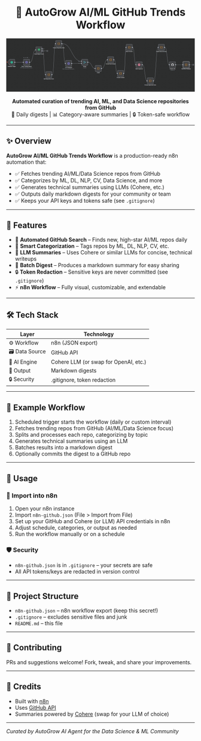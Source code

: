 <h1 align="center">🤖 AutoGrow AI/ML GitHub Trends Workflow</h1>

<p align="center">
  <img src="workflow.png" alt="n8n Workflow Overview" width="700"/>
</p>

<p align="center">
  <b>Automated curation of trending AI, ML, and Data Science repositories from GitHub</b><br>
  🚀 Daily digests | 📊 Category-aware summaries | 🔒 Token-safe workflow
</p>

---

## ✨ Overview

**AutoGrow AI/ML GitHub Trends Workflow** is a production-ready n8n automation that:

- ✅ Fetches trending AI/ML/Data Science repos from GitHub
- ✅ Categorizes by ML, DL, NLP, CV, Data Science, and more
- ✅ Generates technical summaries using LLMs (Cohere, etc.)
- ✅ Outputs daily markdown digests for your community or team
- ✅ Keeps your API keys and tokens safe (see `.gitignore`)

---

## 🚀 Features

- 🤖 **Automated GitHub Search** – Finds new, high-star AI/ML repos daily
- 🧠 **Smart Categorization** – Tags repos by ML, DL, NLP, CV, etc.
- 📝 **LLM Summaries** – Uses Cohere or similar LLMs for concise, technical writeups
- 📅 **Batch Digest** – Produces a markdown summary for easy sharing
- 🔒 **Token Redaction** – Sensitive keys are never committed (see `.gitignore`)
- ⚡ **n8n Workflow** – Fully visual, customizable, and extendable

---

## 🛠️ Tech Stack

| Layer         | Technology         |
|---------------|-------------------|
| ⚙️ Workflow   | n8n (JSON export)  |
| 🗃️ Data Source | GitHub API         |
| 🧠 AI Engine  | Cohere LLM (or swap for OpenAI, etc.) |
| 📄 Output     | Markdown digests   |
| 🔒 Security   | .gitignore, token redaction |

---

## 🧪 Example Workflow

1. Scheduled trigger starts the workflow (daily or custom interval)
2. Fetches trending repos from GitHub (AI/ML/Data Science focus)
3. Splits and processes each repo, categorizing by topic
4. Generates technical summaries using an LLM
5. Batches results into a markdown digest
6. Optionally commits the digest to a GitHub repo

---

## 🧰 Usage

### 🔧 Import into n8n

1. Open your n8n instance
2. Import `n8n-github.json` (File > Import from File)
3. Set up your GitHub and Cohere (or LLM) API credentials in n8n
4. Adjust schedule, categories, or output as needed
5. Run the workflow manually or on a schedule

### 🛡️ Security

- `n8n-github.json` is in `.gitignore` – your secrets are safe
- All API tokens/keys are redacted in version control

---

## 📂 Project Structure

- `n8n-github.json` – n8n workflow export (keep this secret!)
- `.gitignore` – excludes sensitive files and junk
- `README.md` – this file

---

## 🤝 Contributing

PRs and suggestions welcome! Fork, tweak, and share your improvements.

---

## 📣 Credits

- Built with [n8n](https://n8n.io/)
- Uses [GitHub API](https://docs.github.com/en/rest)
- Summaries powered by [Cohere](https://cohere.com/) (swap for your LLM of choice)

---

*Curated by AutoGrow AI Agent for the Data Science & ML Community* 